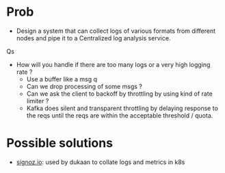 # Prob
- Design a system that can collect logs of various formats from different nodes and pipe it to a Centralized log analysis service.

Qs
- How will you handle if there are too many logs or a very high logging rate ?
  - Use a buffer like a msg q
  - Can we drop processing of some msgs ?
  - Can we ask the client to backoff by throttling by using kind of rate limiter ?
  - Kafka does silent and transparent  throttling by delaying response to the reqs until the  reqs are within the acceptable threshold / quota.


# Possible solutions
- [signoz.io](https://signoz.io/): used by dukaan to collate logs and metrics in k8s
